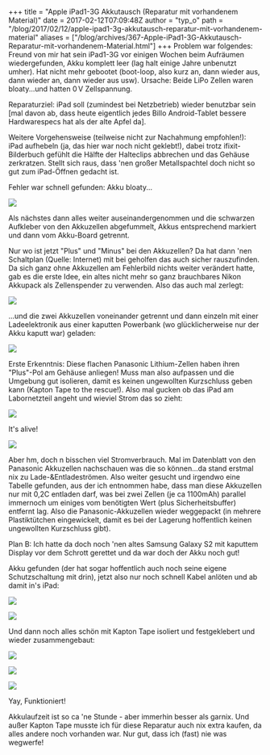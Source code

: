 +++
title = "Apple iPad1-3G Akkutausch (Reparatur mit vorhandenem Material)"
date = 2017-02-12T07:09:48Z
author = "typ_o"
path = "/blog/2017/02/12/apple-ipad1-3g-akkutausch-reparatur-mit-vorhandenem-material"
aliases = ["/blog/archives/367-Apple-iPad1-3G-Akkutausch-Reparatur-mit-vorhandenem-Material.html"]
+++
Problem war folgendes: Freund von mir hat sein iPad1-3G vor einigen
Wochen beim Aufräumen wiedergefunden, Akku komplett leer (lag halt
einige Jahre unbenutzt umher). Hat nicht mehr gebootet (boot-loop, also
kurz an, dann wieder aus, dann wieder an, dann wieder aus usw). Ursache:
Beide LiPo Zellen waren bloaty...und hatten 0 V Zellspannung.

Reparaturziel: iPad soll (zumindest bei Netzbetrieb) wieder benutzbar
sein \[mal davon ab, dass heute eigentlich jedes Billo Android-Tablet
bessere Hardwarespecs hat als der alte Apfel da\].

Weitere Vorgehensweise (teilweise nicht zur Nachahmung empfohlen!):  
iPad aufhebeln (ja, das hier war noch nicht geklebt!), dabei trotz
ifixit-Bilderbuch gefühlt die Hälfte der Halteclips abbrechen und das
Gehäuse zerkratzen. Stellt sich raus, dass 'nen großer Metallspachtel
doch nicht so gut zum iPad-Öffnen gedacht ist.

Fehler war schnell gefunden: Akku bloaty...

[![](/media/ipad-bloaty1.serendipityThumb.jpg)](/media/ipad-bloaty1.jpg)

Als nächstes dann alles weiter auseinandergenommen und die schwarzen
Aufkleber von den Akkuzellen abgefummelt, Akkus entsprechend markiert
und dann vom Akku-Board getrennt.

Nur wo ist jetzt "Plus" und "Minus" bei den Akkuzellen? Da hat dann
'nen Schaltplan (Quelle: Internet) mit bei geholfen das auch sicher
rauszufinden.
Da sich ganz ohne Akkuzellen am Fehlerbild nichts weiter verändert
hatte, gab es die erste Idee, ein altes nicht mehr so ganz brauchbares
Nikon Akkupack als Zellenspender zu verwenden. Also das auch mal
zerlegt:

[![](/media/DSC_0026.serendipityThumb.JPG)](/media/DSC_0026.JPG)

...und die zwei Akkuzellen voneinander getrennt und dann einzeln mit
einer Ladeelektronik aus einer kaputten Powerbank (wo glücklicherweise
nur der Akku kaputt war) geladen:

[![](/media/DSC_0052.serendipityThumb.JPG)](/media/DSC_0052.JPG)

Erste Erkenntnis: Diese flachen Panasonic Lithium-Zellen haben ihren
"Plus"-Pol am Gehäuse anliegen! Muss man also aufpassen und die
Umgebung gut isolieren, damit es keinen ungewollten Kurzschluss geben
kann (Kapton Tape to the rescue!).
Also mal gucken ob das iPad am Labornetzteil angeht und wieviel Strom
das so zieht:

[![](/media/ipad-alive.serendipityThumb.jpg)](/media/ipad-alive.jpg)

It's alive!

[![](/media/DSC_0105.serendipityThumb.JPG)](/media/DSC_0105.JPG)

Aber hm, doch n bisschen viel Stromverbrauch. Mal im Datenblatt von den
Panasonic Akkuzellen nachschauen was die so können...da stand erstmal
nix zu Lade-&Entladeströmen. Also weiter gesucht und irgendwo eine
Tabelle gefunden, aus der ich entnommen habe, dass man diese Akkuzellen
nur mit 0,2C entladen darf, was bei zwei Zellen (je ca 1100mAh) parallel
immernoch um einiges vom benötigten Wert (plus Sicherheitsbuffer)
entfernt lag.
Also die Panasonic-Akkuzellen wieder weggepackt (in mehrere
Plastiktütchen eingewickelt, damit es bei der Lagerung hoffentlich
keinen ungewollten Kurzschluss gibt).

Plan B: Ich hatte da doch noch 'nen altes Samsung Galaxy S2 mit
kaputtem Display vor dem Schrott gerettet und da war doch der Akku noch
gut!

Akku gefunden (der hat sogar hoffentlich auch noch seine eigene
Schutzschaltung mit drin), jetzt also nur noch schnell Kabel anlöten und
ab damit in's iPad:

[![](/media/DSC_0107.serendipityThumb.JPG)](/media/DSC_0107.JPG)

[![](/media/DSC_0112.serendipityThumb.JPG)](/media/DSC_0112.JPG)

Und dann noch alles schön mit Kapton Tape isoliert und festgeklebert und
wieder zusammengebaut:

[![](/media/DSC_0124.serendipityThumb.JPG)](/media/DSC_0124.JPG)

[![](/media/DSC_0132.serendipityThumb.JPG)](/media/DSC_0132.JPG)

[![](/media/itsalive1.serendipityThumb.jpg)](/media/itsalive1.jpg)

Yay, Funktioniert!

Akkulaufzeit ist so ca 'ne Stunde - aber immerhin besser als garnix.
Und außer Kapton Tape musste ich für diese Reparatur auch nix extra
kaufen, da alles andere noch vorhanden war. Nur gut, dass ich (fast) nie
was wegwerfe!
